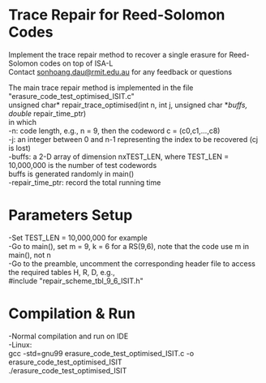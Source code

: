 # Trace Repair for Reed-Solomon Codes
Implement the trace repair method to recover a single erasure for Reed-Solomon codes on top of ISA-L  
Contact sonhoang.dau@rmit.edu.au for any feedback or questions  
  
The main trace repair method is implemented in the file "erasure_code_test_optimised_ISIT.c"   
        unsigned char* repair_trace_optimised(int n, int j, unsigned char **buffs, double* repair_time_ptr)  
in which  
-n: code length, e.g., n = 9, then the codeword c = (c0,c1,...,c8)  
-j: an integer between 0 and n-1 representing the index to be recovered (cj is lost)  
-buffs: a 2-D array of dimension nxTEST_LEN, where TEST_LEN = 10,000,000 is the number of test codewords  
        buffs is generated randomly in main()  
-repair_time_ptr: record the total running time  
   
# Parameters Setup  
-Set TEST_LEN = 10,000,000 for example  
-Go to main(), set m = 9, k = 6 for a RS(9,6), note that the code use m in main(), not n  
-Go to the preamble, uncomment the corresponding header file to access the required tables H, R, D, e.g.,   
        #include "repair_scheme_tbl_9_6_ISIT.h"  
  
# Compilation & Run  
-Normal compilation and run on IDE  
-Linux:  
        gcc -std=gnu99 erasure_code_test_optimised_ISIT.c -o erasure_code_test_optimised_ISIT  
        ./erasure_code_test_optimised_ISIT  
